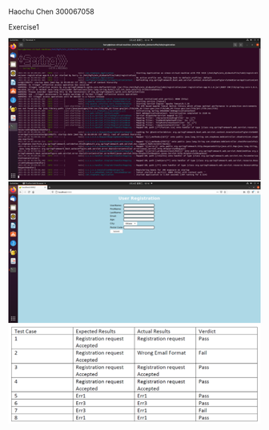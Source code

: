 Haochu Chen
300067058


Exercise1

![register](lab2_img/register.png)
![localhost](lab2_img/localhost.png)
![testcase](lab2_img/testcase.png)


